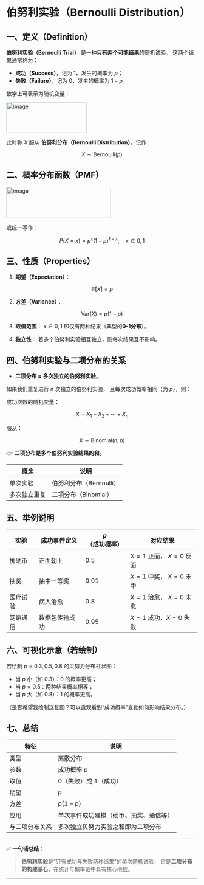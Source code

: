 # 伯努利实验（Bernoulli Distribution）

## 一、定义（Definition）

**伯努利实验（Bernoulli Trial）** 是一种**只有两个可能结果**的随机试验。
这两个结果通常称为：

* **成功（Success）**，记为 1，发生的概率为 $p$；
* **失败（Failure）**，记为 0，发生的概率为 $1 - p$。

数学上可表示为随机变量：

<img width="212" height="80" alt="image" src="https://github.com/user-attachments/assets/a61091db-2695-4a95-9ad6-01f47a1aa9af" />


此时称 $X$ 服从 **伯努利分布（Bernoulli Distribution）**，记作：

$$
X \sim \text{Bernoulli}(p)
$$



## 二、概率分布函数（PMF）

<img width="275" height="82" alt="image" src="https://github.com/user-attachments/assets/674c188e-75e0-41f3-9375-8f2597bd2b4b" />


或统一写作：

$$
P(X = x) = p^x (1 - p)^{1 - x}, \quad x \in {0,1}
$$



## 三、性质（Properties）

1. **期望（Expectation）**：

$$
\mathbb{E}[X] = p
$$

2. **方差（Variance）**：

$$
\mathrm{Var}(X) = p(1 - p)
$$

3. **取值范围**： $x \in {0, 1}$
   即仅有两种结果（典型的**0-1分布**）。

4. **独立性**：
   若多个伯努利实验相互独立，则每次结果互不影响。



## 四、伯努利实验与二项分布的关系

* **二项分布 = 多次独立的伯努利实验**。

如果我们重复进行 $n$ 次独立的伯努利实验，
且每次成功概率相同（为 $p$），则：

成功次数的随机变量：

$$
X = X_1 + X_2 + \cdots + X_n
$$

服从：

$$
X \sim \text{Binomial}(n, p)
$$

👉 **二项分布是多个伯努利实验结果的和。**

| 概念     | 说明               |
| ------ | ---------------- |
| 单次实验   | 伯努利分布（Bernoulli） |
| 多次独立重复 | 二项分布（Binomial）   |



## 五、举例说明

| 实验   | 成功事件定义  | $p$（成功概率） | 对应结果              |
| ---- | ------- | --------- | ----------------- |
| 掷硬币  | 正面朝上    | 0.5       | $X=1$ 正面， $X=0$ 反面 |
| 抽奖   | 抽中一等奖   | 0.01      | $X=1$ 中奖， $X=0$ 未中 |
| 医疗试验 | 病人治愈    | 0.8       | $X=1$ 治愈， $X=0$ 未愈 |
| 网络通信 | 数据包传输成功 | 0.95      | $X=1$ 成功，$X=0$ 失败 |



## 六、可视化示意（若绘制）

若绘制 $p = 0.3, 0.5, 0.8$ 的贝努力分布柱状图：

* 当 $p$ 小（如 0.3）：0 的概率更高；
* 当 $p=0.5$：两种结果概率相等；
* 当 $p$ 大（如 0.8）：1 的概率更高。

（是否希望我绘制这张图？可以直观看到“成功概率”变化如何影响结果分布。）



## 七、总结

| 特征      | 说明                  |
| ------- | ------------------- |
| 类型      | 离散分布                |
| 参数      | 成功概率 $p$            |
| 取值      | 0（失败）或 1（成功）        |
| 期望      | $p$                 |
| 方差      | $p(1-p)$            |
| 应用      | 单次事件成功建模（硬币、抽奖、通信等） |
| 与二项分布关系 | 多次独立贝努力实验之和即为二项分布   |

---

✅ **一句话总结：**

> **伯努利实验**是“只有成功与失败两种结果”的单次随机试验，
> 它是**二项分布的构建基石**，在统计与概率论中具有核心地位。

---




